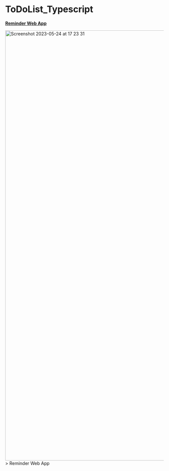 # ToDoList_Typescript

**<a href="https://reminder-type-script.vercel.app/">Reminder Web App</a>**

<img width="1362" alt="Screenshot 2023-05-24 at 17 23 31" src="https://github.com/andyninety9/Reminder_TypeScript/assets/114195582/b59627a6-9b8b-4ece-a301-cd6fe0618bb7">
> Reminder Web App
